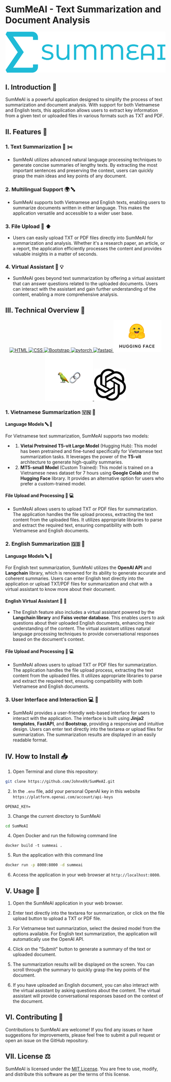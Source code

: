 # SumMeAI - Text Summarization and Document Analysis

<img src = "static/images/logo/summeai.png"/>

## I. Introduction 🌟
SumMeAI is a powerful application designed to simplify the process of text summarization and document analysis. With support for both Vietnamese and English texts, this application allows users to extract key information from a given text or uploaded files in various formats such as TXT and PDF.

## II. Features 🔧

### 1. Text Summarization 📝 ✂️
- SumMeAI utilizes advanced natural language processing techniques to generate concise summaries of lengthy texts. By extracting the most important sentences and preserving the context, users can quickly grasp the main ideas and key points of any document.
 
### 2. Multilingual Support 🌍 🔤
- SumMeAI supports both Vietnamese and English texts, enabling users to summarize documents written in either language. This makes the application versatile and accessible to a wider user base.

### 3. File Upload 📂 ⬆️
- Users can easily upload TXT or PDF files directly into SumMeAI for summarization and analysis. Whether it's a research paper, an article, or a report, the application efficiently processes the content and provides valuable insights in a matter of seconds.

### 4. Virtual Assistant 💬 💡
- SumMeAI goes beyond text summarization by offering a virtual assistant that can answer questions related to the uploaded documents. Users can interact with the assistant and gain further understanding of the content, enabling a more comprehensive analysis.

## III. Technical Overview 🔬
<p align="center">
  <a href="https://en.wikipedia.org/wiki/HTML" target="_blank" rel="noreferrer">
    <img src="https://www.vectorlogo.zone/logos/w3_html5/w3_html5-icon.svg" alt="HTML" width="100" height="100"/>
  </a>
  <a href="https://en.wikipedia.org/wiki/CSS" target="_blank" rel="noreferrer">
    <img src="https://www.vectorlogo.zone/logos/w3_css/w3_css-icon.svg" alt="CSS" width="100" height="100"/>
  </a>
  <a href="https://getbootstrap.com/" target="_blank" rel="noreferrer">
    <img src="https://www.vectorlogo.zone/logos/getbootstrap/getbootstrap-ar21.svg" alt="Bootstrap" width="150" height="100"/>
  </a>
  <a href="https://pytorch.org/" target="_blank" rel="noreferrer">
    <img src="https://www.vectorlogo.zone/logos/pytorch/pytorch-icon.svg" alt="pytorch" width="100" height="100"/>
  </a>
  <a href="https://fastapi.tiangolo.com/" target="_blank" rel="noreferrer">
    <img src="https://cdn.worldvectorlogo.com/logos/fastapi.svg" alt="fastapi" width="100" height="100"/>
  </a>
  <a href="https://huggingface.co/" target="_blank" rel="noreferrer">
    <img src="static/images/readme/Huggingface.png" alt="huggingface" width="150" height="100"/>
  </a>
  <a href="https://python.langchain.com/en/latest/index.html" target="_blank" rel="noreferrer">
    <img src="static/images/readme/Langchain.png" alt="langchain" width="150" height="150"/>
  </a>
  <a href="https://openai.com/" target="_blank" rel="noreferrer">
    <img src="static/images/readme/Openai.png" alt="openai" width="100" height="100"/>
  </a>
</p>

### 1. Vietnamese Summarization 🇻🇳 📝

#### Language Models 🔤 🤖

For Vietnamese text summarization, SumMeAI supports two models:

- 1. **Vietai Pretrained T5-vit Large Model** (Hugging Hub): This model has been pretrained and fine-tuned specifically for Vietnamese text summarization tasks. It leverages the power of the **T5-vit** architecture to generate high-quality summaries.

- 2. **MT5-small Model** (Custom Trained): This model is trained on a Vietnamese news dataset for 7 hours using **Google Colab** and the **Hugging Face** library. It provides an alternative option for users who prefer a custom-trained model.

#### File Upload and Processing 📂 💻

- SumMeAI allows users to upload TXT or PDF files for summarization. The application handles the file upload process, extracting the text content from the uploaded files. It utilizes appropriate libraries to parse and extract the required text, ensuring compatibility with both Vietnamese and English documents.


### 2. English Summarization 🇬🇧 📝

#### Language Models 🔤 🤖

For English text summarization, SumMeAI utilizes the **OpenAI API** and **Langchain** library, which is renowned for its ability to generate accurate and coherent summaries. Users can enter English text directly into the application or upload TXT/PDF files for summarization and chat with a virtual assistant to know more about their document. 

#### English Virtual Assistant 💬 🤖

- The English feature also includes a virtual assistant powered by the **Langchain library** and **Faiss vector database**. This enables users to ask questions about their uploaded English documents, enhancing their understanding of the content. The virtual assistant utilizes natural language processing techniques to provide conversational responses based on the document's context.

#### File Upload and Processing 📂 💻

- SumMeAI allows users to upload TXT or PDF files for summarization. The application handles the file upload process, extracting the text content from the uploaded files. It utilizes appropriate libraries to parse and extract the required text, ensuring compatibility with both Vietnamese and English documents.


### 3. User Interface and Interaction 💻 🤝

- SumMeAI provides a user-friendly web-based interface for users to interact with the application. The interface is built using **Jinja2 templates**, **FastAPI**, and **Bootstrap**, providing a responsive and intuitive design. Users can enter text directly into the textarea or upload files for summarization. The summarization results are displayed in an easily readable format.

## IV. How to Install 📥

1. Open Terminal and clone this repository:

```bash
git clone https://github.com/Johnx69/SumMeAI.git
```

2. In the `.env` file, add your personal OpenAI key in this website `https://platform.openai.com/account/api-keys`

```.env
OPENAI_KEY=
```

3. Change the current directory to SumMeAI

```bash
cd SumMeAI
```

4. Open Docker and run the following command line

```
docker build -t summeai .
```

5. Run the application with this command line

```bash
docker run -p 8000:8000 -d summeai
```

6. Access the application in your web browser at `http://localhost:8000`.

## V. Usage 📝

1. Open the SumMeAI application in your web browser.

2. Enter text directly into the textarea for summarization, or click on the file upload button to upload a TXT or PDF file.

3. For Vietnamese text summarization, select the desired model from the options available. For English text summarization, the application will automatically use the OpenAI API.

4. Click on the "Submit" button to generate a summary of the text or uploaded document.

5. The summarization results will be displayed on the screen. You can scroll through the summary to quickly grasp the key points of the document.

6. If you have uploaded an English document, you can also interact with the virtual assistant by asking questions about the content. The virtual assistant will provide conversational responses based on the context of the document.

## VI. Contributing 🤝

Contributions to SumMeAI are welcome! If you find any issues or have suggestions for improvements, please feel free to submit a pull request or open an issue on the GitHub repository.

## VII. License ⚖️

SumMeAI is licensed under the [MIT License](https://opensource.org/licenses/MIT). You are free to use, modify, and distribute this software as per the terms of this license.
